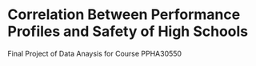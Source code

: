 # Correlation Between Performance Profiles and Safety of High Schools
Final Project of Data Anaysis for Course PPHA30550
